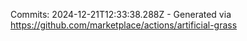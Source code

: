 Commits: 2024-12-21T12:33:38.288Z - Generated via https://github.com/marketplace/actions/artificial-grass
<br>

